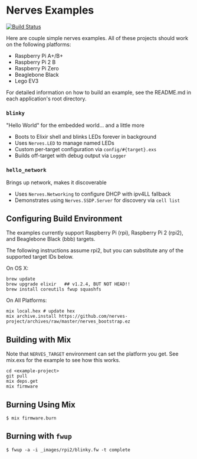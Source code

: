 Nerves Examples
===============

[![Build Status](https://travis-ci.org/nerves-project/nerves-examples.png?branch=master)](https://travis-ci.org/nerves-project/nerves-examples)

Here are couple simple nerves examples.   All of these projects should work on the following platforms:

- Raspberry Pi A+/B+
- Raspberry Pi 2 B
- Raspberry Pi Zero
- Beaglebone Black
- Lego EV3

For detailed information on how to build an example, see the README.md in each application's root directory.

### `blinky`

"Hello World" for the embedded world... and a little more

- Boots to Elixir shell and blinks LEDs forever in background
- Uses `Nerves.LED` to manage named LEDs
- Custom per-target configuration via `config/#{target}.exs`
- Builds off-target with debug output via `Logger`

### `hello_network`

Brings up network, makes it discoverable

- Uses `Nerves.Networking` to configure DHCP with ipv4LL fallback
- Demonstrates using `Nerves.SSDP.Server` for discovery via `cell list`

## Configuring Build Environment

The examples currently support Raspberry Pi (rpi), Raspberry Pi 2 (rpi2), and Beaglebone Black (bbb) targets.

The following instructions assume rpi2, but you can substitute any of the supported target IDs below.

On OS X:

```
brew update
brew upgrade elixir   ## v1.2.4, BUT NOT HEAD!!
brew install coreutils fwup squashfs
```

On All Platforms:

```
mix local.hex # update hex
mix archive.install https://github.com/nerves-project/archives/raw/master/nerves_bootstrap.ez
```

## Building with Mix

Note that `NERVES_TARGET` environment can set the platform you get.  See mix.exs
for the example to see how this works.

```
cd <example-project>
git pull
mix deps.get
mix firmware
```

## Burning Using Mix

```
$ mix firmware.burn
```

## Burning with `fwup`

```
$ fwup -a -i _images/rpi2/blinky.fw -t complete
```
